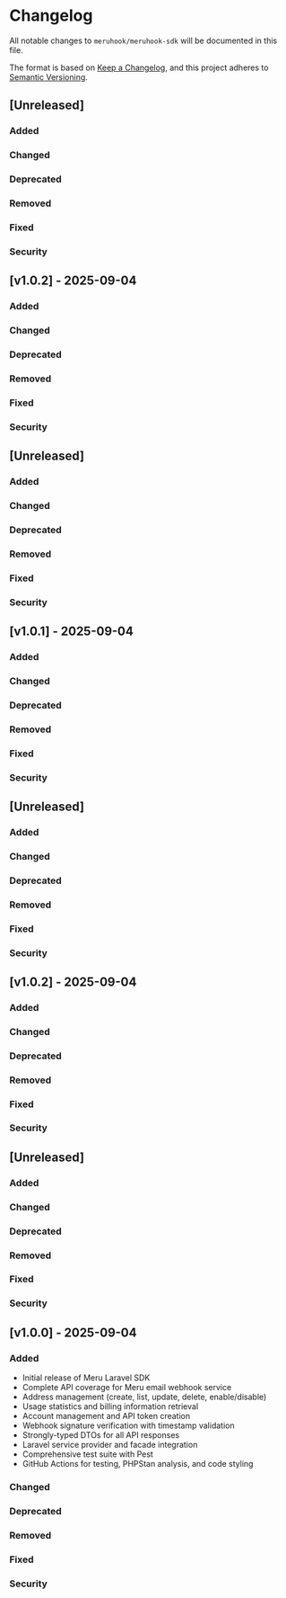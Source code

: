 # Changelog

All notable changes to `meruhook/meruhook-sdk` will be documented in this file.

The format is based on [Keep a Changelog](https://keepachangelog.com/en/1.0.0/),
and this project adheres to [Semantic Versioning](https://semver.org/spec/v2.0.0.html).

## [Unreleased]

### Added

### Changed

### Deprecated

### Removed

### Fixed

### Security

## [v1.0.2] - 2025-09-04

### Added

### Changed

### Deprecated

### Removed

### Fixed

### Security

## [Unreleased]

### Added

### Changed

### Deprecated

### Removed

### Fixed

### Security

## [v1.0.1] - 2025-09-04

### Added

### Changed

### Deprecated

### Removed

### Fixed

### Security

## [Unreleased]

### Added

### Changed

### Deprecated

### Removed

### Fixed

### Security

## [v1.0.2] - 2025-09-04

### Added

### Changed

### Deprecated

### Removed

### Fixed

### Security

## [Unreleased]

### Added

### Changed

### Deprecated

### Removed

### Fixed

### Security

## [v1.0.0] - 2025-09-04

### Added
- Initial release of Meru Laravel SDK
- Complete API coverage for Meru email webhook service
- Address management (create, list, update, delete, enable/disable)
- Usage statistics and billing information retrieval
- Account management and API token creation
- Webhook signature verification with timestamp validation
- Strongly-typed DTOs for all API responses
- Laravel service provider and facade integration
- Comprehensive test suite with Pest
- GitHub Actions for testing, PHPStan analysis, and code styling

### Changed

### Deprecated

### Removed

### Fixed

### Security